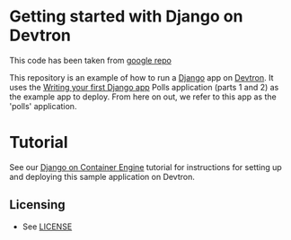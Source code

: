 # Getting started with Django on Devtron

This code has been taken from [google repo](https://github.com/GoogleCloudPlatform/python-docs-samples)

This repository is an example of how to run a [Django](https://www.djangoproject.com/) 
app on [Devtron](https://devtron.ai). It uses the
[Writing your first Django app](https://docs.djangoproject.com/en/1.11/intro/tutorial01/)
Polls application (parts 1 and 2) as the example app to deploy. From here on
out, we refer to this app as the 'polls' application.


# Tutorial
See our [Django on Container Engine](https://docs.devtron.ai/docs/use-cases/connect-django-with-mysql-database/) tutorial for instructions for setting up and deploying this sample application on Devtron.



## Licensing

* See [LICENSE](https://github.com/GoogleCloudPlatform/python-docs-samples/blob/master/LICENSE)
